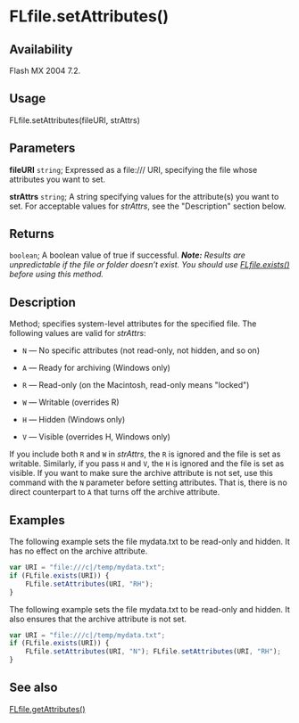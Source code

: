 # FLfile.setAttributes()

## Availability

Flash MX 2004 7.2.

## Usage

FLfile.setAttributes(fileURI, strAttrs)

## Parameters

**fileURI** `string`; Expressed as a file:/// URI, specifying the file whose attributes you want to set.

**strAttrs** `string`; A string specifying values for the attribute(s) you want to set. For acceptable values for *strAttrs*, see the "Description" section below.

## Returns

`boolean`; A boolean value of true if successful.
***Note:** Results are unpredictable if the file or folder doesn’t exist. You should use* *[FLfile.exists()](../FLfile_object/FLfile2.md) before using this method.*

## Description

Method; specifies system-level attributes for the specified file.
The following values are valid for *strAttrs*:

- `N` — No specific attributes (not read-only, not hidden, and so on)

- `A` — Ready for archiving (Windows only)

- `R` — Read-only (on the Macintosh, read-only means "locked")

- `W` — Writable (overrides R)

- `H` — Hidden (Windows only)

- `V` — Visible (overrides H, Windows only)

If you include both `R` and `W` in *strAttrs*, the `R` is ignored and the file is set as writable. Similarly, if you pass `H` and `V`, the
`H` is ignored and the file is set as visible.
If you want to make sure the archive attribute is not set, use this command with the `N` parameter before setting attributes. That is, there is no direct counterpart to `A` that turns off the archive attribute.

## Examples

The following example sets the file mydata.txt to be read-only and hidden. It has no effect on the archive attribute.

```javascript
var URI = "file:///c|/temp/mydata.txt";
if (FLfile.exists(URI)) {
    FLfile.setAttributes(URI, "RH");
}
```

The following example sets the file mydata.txt to be read-only and hidden. It also ensures that the archive attribute is not set.

```javascript
var URI = "file:///c|/temp/mydata.txt";
if (FLfile.exists(URI)) {
    FLfile.setAttributes(URI, "N"); FLfile.setAttributes(URI, "RH");
}
```

## See also

[FLfile.getAttributes()](../FLfile_object/FLfile3.md)
